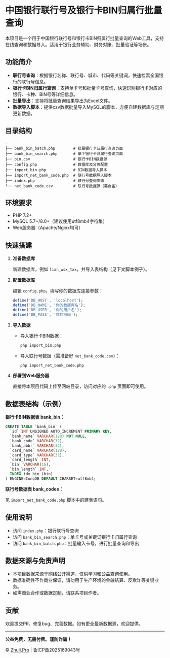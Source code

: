 # 中国银行联行号及银行卡BIN归属行批量查询

本项目是一个用于中国银行联行号和银行卡BIN归属行批量查询的Web工具，支持在线查询和数据导入。适用于银行业务辅助、财务对账、批量验证等场景。

## 功能简介

- **联行号查询**：根据银行名称、联行号、城市、代码等关键词，快速检索全国银行的联行号信息。
- **银行卡BIN归属行查询**：支持单卡号和批量卡号查询，快速识别银行卡对应的银行、卡种、BIN号等详细信息。
- **批量导出**：支持将批量查询结果导出为Excel文件。
- **数据导入脚本**：提供csv数据批量导入MySQL的脚本，方便自建数据库与定期更新数据。

## 目录结构

```
.
├── bank_bin_batch.php        # 批量银行卡归属行查询页面
├── bank_bin_search.php       # 单个银行卡归属行查询页面
├── bin.csv                   # 银行卡BIN数据源
├── config.php                # 数据库及分页配置
├── import_bin.php            # BIN数据导入脚本
├── import_net_bank_code.php  # 联行号数据导入脚本
├── index.php                 # 联行号查询页面
└── net_bank_code.csv         # 联行号数据源（需自备）
```

## 环境要求

- PHP 7.2+
- MySQL 5.7+/8.0+（建议使用utf8mb4字符集）
- Web服务器（Apache/Nginx均可）

## 快速搭建

1. **准备数据库**

   新建数据库，例如 `lian_wsx_tax`，并导入表结构（见下文脚本例子）。

2. **配置数据库**

   编辑 `config.php`，填写你的数据库连接参数：

   ```php
   define('DB_HOST', 'localhost');
   define('DB_NAME', '你的数据库名');
   define('DB_USER', '你的用户名');
   define('DB_PASS', '你的密码');
   ```

3. **导入数据**

   - 导入银行卡BIN数据：

     ```bash
     php import_bin.php
     ```

   - 导入联行号数据（需准备好 `net_bank_code.csv`）：

     ```bash
     php import_net_bank_code.php
     ```

4. **部署到Web服务器**

   直接将本项目代码上传至网站目录，访问对应的 `.php` 页面即可使用。

## 数据表结构（示例）

**银行卡BIN数据表 bank_bin：**

```sql
CREATE TABLE `bank_bin` (
  `id` INT UNSIGNED AUTO_INCREMENT PRIMARY KEY,
  `bank_name` VARCHAR(128) NOT NULL,
  `bank_code` VARCHAR(32),
  `bank_abbr` VARCHAR(32),
  `card_name` VARCHAR(128),
  `card_type` VARCHAR(32),
  `card_length` INT,
  `bin` VARCHAR(16),
  `bin_length` INT,
  INDEX idx_bin (bin)
) ENGINE=InnoDB DEFAULT CHARSET=utf8mb4;
```

**联行号数据表 bank_codes：**

见 `import_net_bank_code.php` 脚本中的建表语句。

## 使用说明

- 访问 `index.php`：银行联行号查询
- 访问 `bank_bin_search.php`：单卡号或关键词银行卡归属行查询
- 访问 `bank_bin_batch.php`：批量输入卡号，进行批量查询和导出

## 数据来源与免责声明

- 本项目数据来源于网络公开渠道，仅供学习和公益查询使用。
- 数据准确性不作商业保证，请勿用于生产环境的金融结算、反欺诈等关键业务。
- 如需商业合作或数据定制，请联系项目作者。

## 贡献

欢迎提交PR、修复bug、完善数据。如有更全最新数据源，欢迎提供。

---

**公益免费，无需付费。谨防诈骗！**

© [Zhuli.Pro](https://zhuli.pro) | 鲁ICP备2025169043号
